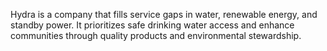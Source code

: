 Hydra is a company that fills service gaps in water, renewable energy, and standby power. It prioritizes safe drinking water access and enhance communities through quality products and environmental stewardship.
